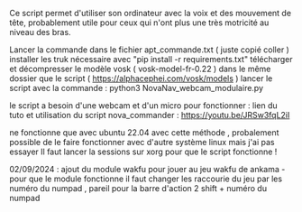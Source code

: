 Ce script permet d'utiliser son ordinateur avec la voix et des mouvement de tête, probablement utile pour ceux qui n'ont plus une très motricité au niveau des bras.

Lancer la commande dans le fichier apt_commande.txt ( juste copié coller )
installer les truk nécessaire avec "pip install -r requirements.txt"
télécharger et décompresser le modèle vosk ( vosk-model-fr-0.22 ) dans le même dossier que le script ( https://alphacephei.com/vosk/models )
lancer le script avec la commande : python3 NovaNav_webcam_modulaire.py

le script a besoin d'une webcam et d'un micro pour fonctionner : lien du tuto et utilisation du script nova_commander : https://youtu.be/JRSw3fqL2iI

ne fonctionne que avec ubuntu 22.04 avec cette méthode , probalement possible de le faire fonctionner avec d'autre système linux mais j'ai pas essayer
Il faut lancer la sessions sur xorg pour que le script fonctionne !

02/09/2024 :
ajout du module wakfu pour jouer au jeu wakfu de ankama
  -pour que le module fonctionne il faut changer les raccourie du jeu par les numéro du numpad , pareil pour la barre d'action 2 shift + numéro du numpad
